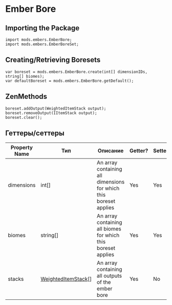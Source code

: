 # Ember Bore

## Importing the Package
```zenscript
import mods.embers.EmberBore;
import mods.embers.EmberBoreSet;
```

## Creating/Retrieving Boresets
```zenscript
var boreset = mods.embers.EmberBore.create(int[] dimensionIDs, string[] biomes);
var defaultBoreset = mods.embers.EmberBore.getDefault();
```

## ZenMethods
```zenscript
boreset.addOutput(WeightedItemStack output);
boreset.removeOutput(IItemStack output);
boreset.clear();
```

## Геттеры/сеттеры
| Property Name | Тип                     | Описание                                                          | Getter? | Setter? |
| ------------- | ----------------------- | ----------------------------------------------------------------- | ------- | ------- |
| dimensions    | int[]                   | An array containing all dimensions for which this boreset applies | Yes     | Yes     |
| biomes        | string[]                | An array containing all biomes for which this boreset applies     | Yes     | Yes     |
| stacks        | [WeightedItemStack]()[] | An array containing all outputs of the ember bore                 | Yes     | No      |
